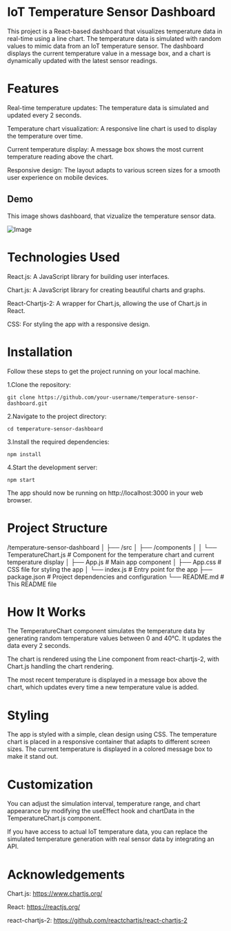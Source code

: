 
# IoT Temperature Sensor Dashboard

This project is a React-based dashboard that visualizes temperature data in real-time using a line chart. The temperature data is simulated with random values to mimic data from an IoT temperature sensor. The dashboard displays the current temperature value in a message box, and a chart is dynamically updated with the latest sensor readings.

# Features

Real-time temperature updates: The temperature data is simulated and updated every 2 seconds.

Temperature chart visualization: A responsive line chart is used to display the temperature over time.

Current temperature display: A message box shows the most current temperature reading above the chart.

Responsive design: The layout adapts to various screen sizes for a smooth user experience on mobile devices.
## Demo

This image shows dashboard, that vizualize the temperature sensor data.

![Image](https://github.com/user-attachments/assets/627c803c-aeb2-4371-a0df-373bbcaf0e89)



# Technologies Used

React.js: A JavaScript library for building user interfaces.

Chart.js: A JavaScript library for creating beautiful charts and graphs.

React-Chartjs-2: A wrapper for Chart.js, allowing the use of Chart.js in React.

CSS: For styling the app with a responsive design.

# Installation
Follow these steps to get the project running on your local machine.

  1.Clone the repository:

    git clone https://github.com/your-username/temperature-sensor-dashboard.git

  2.Navigate to the project directory:

    cd temperature-sensor-dashboard
  3.Install the required dependencies:

    npm install

 4.Start the development server:

    npm start
The app should now be running on http://localhost:3000 in your web browser.

# Project Structure

/temperature-sensor-dashboard
│
├── /src
│   ├── /components
│   │   └── TemperatureChart.js  # Component for the temperature chart and current temperature display
│   ├── App.js                  # Main app component
│   ├── App.css                 # CSS file for styling the app
│   └── index.js                # Entry point for the app
├── package.json                # Project dependencies and configuration
└── README.md                   # This README file

# How It Works

The TemperatureChart component simulates the temperature data by generating random temperature values between 0 and 40°C. It updates the data every 2 seconds.

The chart is rendered using the Line component from react-chartjs-2, with Chart.js handling the chart rendering.

The most recent temperature is displayed in a message box above the chart, which updates every time a new temperature value is added.

# Styling

The app is styled with a simple, clean design using CSS. The temperature chart is placed in a responsive container that adapts to different screen sizes. The current temperature is displayed in a colored message box to make it stand out.

# Customization

You can adjust the simulation interval, temperature range, and chart appearance by modifying the useEffect hook and chartData in the TemperatureChart.js component.

If you have access to actual IoT temperature data, you can replace the simulated temperature generation with real sensor data by integrating an API.

# Acknowledgements

Chart.js: https://www.chartjs.org/

React: https://reactjs.org/

react-chartjs-2: https://github.com/reactchartjs/react-chartjs-2